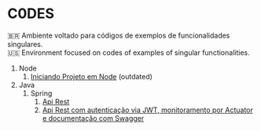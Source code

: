 # C0DES
:brazil: Ambiente voltado para códigos de exemplos de funcionalidades singulares.</br>
:us: Environment focused on codes of examples of singular functionalities.

1. Node
    1. [Iniciando Projeto em Node](https://github.com/devAlbuquerque/C0DES/tree/master/node/Iniciando-Projeto_Preparando-Dependencias-e-Diretorios) (outdated)
1. Java
    1. Spring
        1. [Api Rest](https://github.com/devAlbuquerque/C0DES/tree/master/java/spring/api-rest/forum)
        1. [Api Rest com autenticação via JWT, monitoramento por Actuator e documentação com Swagger](https://github.com/devAlbuquerque/C0DES/tree/master/java/spring/api-rest-security-jwt)